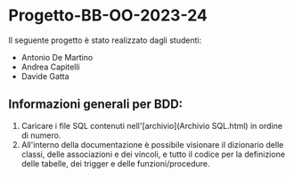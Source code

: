 # Progetto-BB-OO-2023-24

Il seguente progetto è stato realizzato dagli studenti:
  - Antonio De Martino
  - Andrea Capitelli
  - Davide Gatta

## Informazioni generali per BDD:

1. Caricare i file SQL contenuti nell'[archivio](Archivio SQL.html) in ordine di numero.
2. All'interno della documentazione è possibile visionare il dizionario delle classi, delle associazioni e dei vincoli, e tutto il codice per la definizione delle tabelle, dei trigger e delle funzioni/procedure.

 
